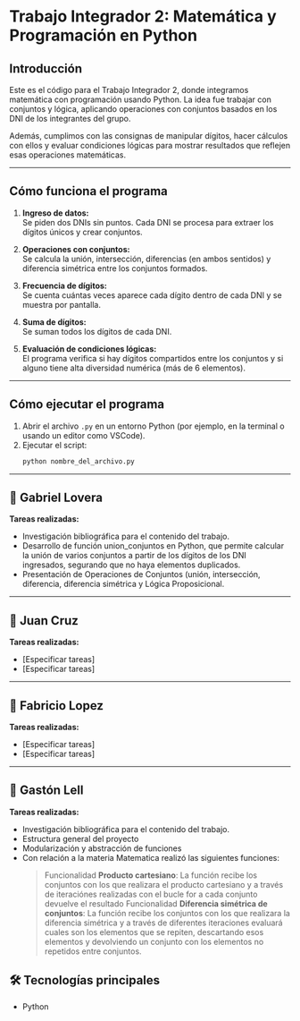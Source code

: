 # Trabajo Integrador 2: Matemática y Programación en Python

## Introducción

Este es el código para el Trabajo Integrador 2, donde integramos matemática con programación usando Python. La idea fue trabajar con conjuntos y lógica, aplicando operaciones con conjuntos basados en los DNI de los integrantes del grupo.

Además, cumplimos con las consignas de manipular dígitos, hacer cálculos con ellos y evaluar condiciones lógicas para mostrar resultados que reflejen esas operaciones matemáticas.

---

## Cómo funciona el programa

1. **Ingreso de datos:**  
   Se piden dos DNIs sin puntos. Cada DNI se procesa para extraer los dígitos únicos y crear conjuntos.

2. **Operaciones con conjuntos:**  
   Se calcula la unión, intersección, diferencias (en ambos sentidos) y diferencia simétrica entre los conjuntos formados.

3. **Frecuencia de dígitos:**  
   Se cuenta cuántas veces aparece cada dígito dentro de cada DNI y se muestra por pantalla.

4. **Suma de dígitos:**  
   Se suman todos los dígitos de cada DNI.

5. **Evaluación de condiciones lógicas:**  
   El programa verifica si hay dígitos compartidos entre los conjuntos y si alguno tiene alta diversidad numérica (más de 6 elementos).

---

## Cómo ejecutar el programa

1. Abrir el archivo `.py` en un entorno Python (por ejemplo, en la terminal o usando un editor como VSCode).  
2. Ejecutar el script:  
   ```bash
   python nombre_del_archivo.py

---


## 👤 Gabriel Lovera

**Tareas realizadas:**
- Investigación bibliográfica para el contenido del trabajo.
- Desarrollo de función union_conjuntos en Python, que permite calcular la unión de varios conjuntos a partir de los dígitos de los DNI ingresados, segurando que no haya elementos duplicados.
- Presentación de Operaciones de Conjuntos (unión, intersección, diferencia, diferencia simétrica y Lógica Proposicional.

---

## 👤 Juan Cruz

**Tareas realizadas:**
- [Especificar tareas]
- [Especificar tareas]

---

## 👤 Fabricio Lopez

**Tareas realizadas:**
- [Especificar tareas]
- [Especificar tareas]

---

## 👤 Gastón Lell

**Tareas realizadas:**
- Investigación bibliográfica para el contenido del trabajo.
- Estructura general del proyecto
- Modularización y abstracción de funciones
- Con relación a la materia Matematica realizó las siguientes funciones:
   > Funcionalidad **Producto cartesiano**: La función recibe los conjuntos con los que realizara el producto cartesiano
   y a través de iteraciónes realizadas con el bucle for a cada conjunto devuelve el resultado
   > Funcionalidad **Diferencia simétrica de conjuntos**: La función recibe los conjuntos con los que realizara la diferencia simétrica y a través de diferentes iteraciones evaluará cuales son los elementos que se repiten, descartando esos elementos y devolviendo un conjunto con los elementos no repetidos entre conjuntos.


## 🛠️ Tecnologías principales

- Python
